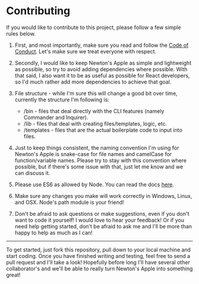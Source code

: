 # Contributing

If you would like to contribute to this project, please follow a few simple rules below.

1. First, and most importantly, make sure you read and follow the [Code of Conduct](https://github.com/tdfranklin/newtons-apple/blob/master/CODE_OF_CONDUCT.md).  Let's make sure we treat everyone with respect.

2. Secondly, I would like to keep Newton's Apple as simple and lightweight as possible, so try to avoid adding dependencies where possible.  With that said, I also want it to be as useful as possible for React developers, so I'd much rather add more dependencies to achieve that goal.

3. File structure - while I'm sure this will change a good bit over time, currently the structure I'm following is:

   * /bin - files that deal directly with the CLI features (namely Commander and Inquirer).
   * /lib - files that deal with creating files/templates, logic, etc.
   * /templates - files that are the actual boilerplate code to input into files.

4. Just to keep things consistent, the naming convention I'm using for Newton's Apple is snake-case for file names and camelCase for function/variable names.  Please try to stay with this convention where possible, but if there's some issue with that, just let me know and we can discuss it.

5. Please use ES6 as allowed by Node.  You can read the docs [here](https://nodejs.org/en/docs/es6/).

6. Make sure any changes you make will work correctly in Windows, Linux, and OSX.  Node's path module is your friend!

7. Don't be afraid to ask questions or make suggestions, even if you don't want to code it yourself!  I would love to hear your feedback!  Or if you need help getting started, don't be afraid to ask me and I'll be more than happy to help as much as I can!

---

To get started, just fork this repository, pull down to your local machine and start coding.  Once you have finished writing and testing, feel free to send a pull request and I'll take a look!  Hopefully before long I'll have several other collaborator's and we'll be able to really turn Newton's Apple into something great!